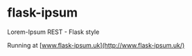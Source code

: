 # flask-ipsum
Lorem-Ipsum REST - Flask style

Running at [www.flask-ipsum.uk](http://www.flask-ipsum.uk/)
